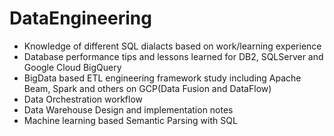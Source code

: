 # DataEngineering

* Knowledge of different SQL dialacts based on work/learning experience
* Database performance tips and lessons learned for DB2, SQLServer and Google Cloud BigQuery
* BigData based ETL engineering framework study including Apache Beam, Spark and others on GCP(Data Fusion and DataFlow)
* Data Orchestration workflow
* Data Warehouse Design and implementation notes
* Machine learning based Semantic Parsing with SQL

